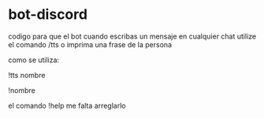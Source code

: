 # bot-discord
codigo para que el bot cuando escribas un mensaje en cualquier chat utilize el comando /tts o imprima una frase de la persona

como se utiliza:

!tts nombre

!nombre

el comando !help me falta arreglarlo
